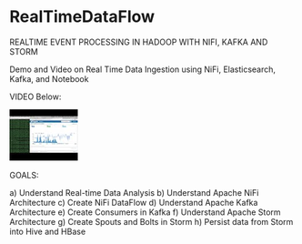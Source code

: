 # RealTimeDataFlow

REALTIME EVENT PROCESSING IN HADOOP WITH NIFI, KAFKA AND STORM

Demo and Video on Real Time Data Ingestion using NiFi, Elasticsearch, Kafka, and Notebook

VIDEO Below:

[![DEMO VIDEO](https://github.com/ayushhub/RealTimeDataFlow/blob/master/3.jpg)](https://youtu.be/MLWtNL0qYY8 "DEMO VIDEO")

GOALS:

a) Understand Real-time Data Analysis
b) Understand Apache NiFi Architecture
c) Create NiFi DataFlow
d) Understand Apache Kafka Architecture
e) Create Consumers in Kafka
f) Understand Apache Storm Architecture
g) Create Spouts and Bolts in Storm
h) Persist data from Storm into Hive and HBase
